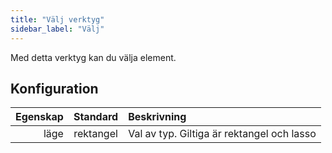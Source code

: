 ```yaml
---
title: "Välj verktyg"
sidebar_label: "Välj"
---
```



Med detta verktyg kan du välja element.

## Konfiguration

| Egenskap | Standard  | Beskrivning                                |
| --------:|:---------:|:------------------------------------------ |
|     läge | rektangel | Val av typ. Giltiga är rektangel och lasso |
